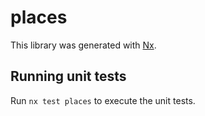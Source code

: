 # places

This library was generated with [Nx](https://nx.dev).

## Running unit tests

Run `nx test places` to execute the unit tests.
